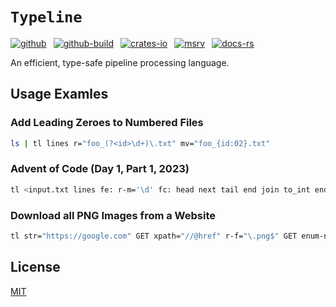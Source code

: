 # `Typeline`

[![github]](https://github.com/cmrschwarz/typeline)&ensp;
[![github-build]](https://github.com/cmrschwarz/typeline/actions/workflows/ci.yml)&ensp;
[![crates-io]](https://crates.io/crates/typeline)&ensp;
[![msrv]](https://crates.io/crates/typeline)&ensp;
[![docs-rs]](https://docs.rs/typeline)&ensp;

[github]: https://img.shields.io/badge/cmrschwarz/typeline-8da0cb?&labelColor=555555&logo=github
[github-build]: https://github.com/cmrschwarz/typeline/actions/workflows/ci.yml/badge.svg
[crates-io]: https://img.shields.io/crates/v/typeline.svg?logo=rust
[msrv]: https://img.shields.io/crates/msrv/typeline?logo=rust
[docs-rs]: https://img.shields.io/badge/docs.rs-typeline-66c2a5?logo=docs.rs

An efficient, type-safe pipeline processing language.


## Usage Examles

### Add Leading Zeroes to Numbered Files

```bash
ls | tl lines r="foo_(?<id>\d+)\.txt" mv="foo_{id:02}.txt"
```

### Advent of Code (Day 1, Part 1, 2023)
```bash
tl <input.txt lines fe: r-m='\d' fc: head next tail end join to_int end sum
```

### Download all PNG Images from a Website
```bash
tl str="https://google.com" GET xpath="//@href" r-f="\.png$" GET enum-n write="{:02}.png"
```

## License
[MIT](./LICENSE)
